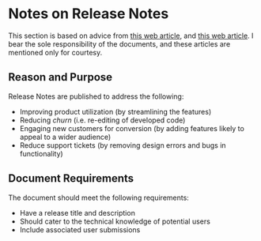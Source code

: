 # Notes on Release Notes

This section is based on advice from [this web article](https://frill.co/blog/posts/how-to-write-release-notes), and [this web article](https://technicalcommunicationcenter.com/2021/01/03/how-to-write-a-software-release-notes-document/). I bear the sole responsibility of the documents, and these articles are mentioned only for courtesy.

## Reason and Purpose

Release Notes are published to address the following:

- Improving product utilization (by streamlining the features)
- Reducing *churn* (i.e. re-editing of developed code)
- Engaging new customers for conversion (by adding features likely to appeal to a wider audience)
- Reduce support tickets (by removing design errors and bugs in functionality)

## Document Requirements

The document should meet the following requirements:

- Have a release title and description
- Should cater to the technical knowledge of potential users
- Include associated user submissions
